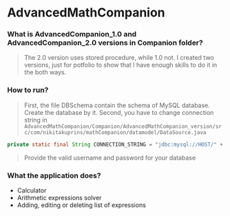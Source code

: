 # AdvancedMathCompanion

### What is AdvancedCompanion_1.0 and AdvancedCompanion_2.0 versions in Companion folder?

> The 2.0 version uses stored procedure, while 1.0 not. I created two versions, just for potfolio to show that I have enough skills to do it in the both ways.

### How to run?
> First, the file DBSchema contain the schema of MySQL database. Create the database by it.
> Second, you have to change connection string in
> `AdvancedMathCompanion/Companion/AdvancedMathCompanion_version/src/com/nikitakuprins/mathCompanion/datamodel/DataSource.java`

```java 
private static final String CONNECTION_STRING = "jdbc:mysql://HOST/" + SCHEMA_NAME + "?user=USER&password=PASSWORD";
```
> Provide the valid username and password for your database 

### What the application does?

- Calculator
- Arithmetic expressions solver
- Adding, editing or deleting list of expressions
